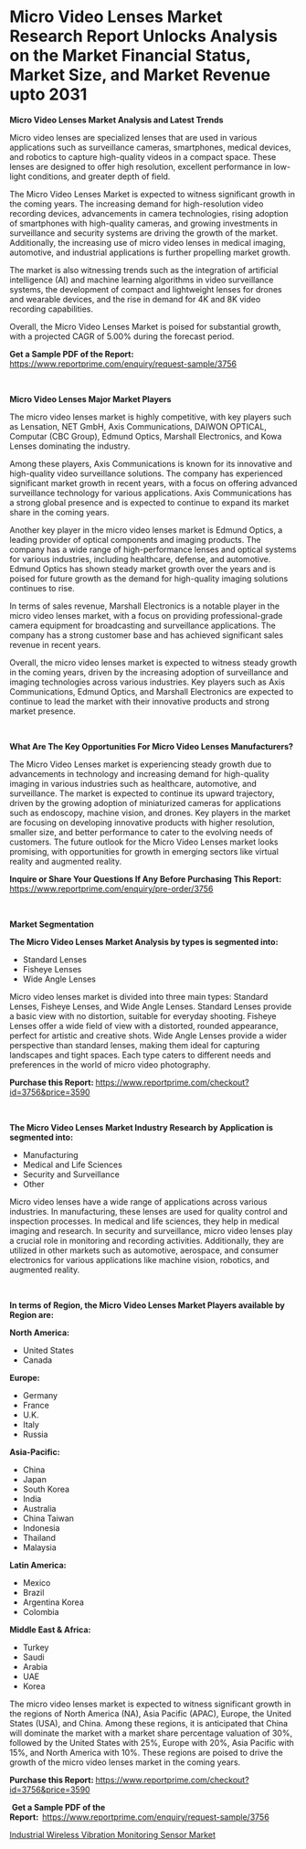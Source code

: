 <p><h1>Micro Video Lenses Market Research Report Unlocks Analysis on the Market Financial Status, Market Size, and Market Revenue upto 2031</h1></p><p><strong>Micro Video Lenses Market Analysis and Latest Trends</strong></p>
<p><p>Micro video lenses are specialized lenses that are used in various applications such as surveillance cameras, smartphones, medical devices, and robotics to capture high-quality videos in a compact space. These lenses are designed to offer high resolution, excellent performance in low-light conditions, and greater depth of field.</p><p>The Micro Video Lenses Market is expected to witness significant growth in the coming years. The increasing demand for high-resolution video recording devices, advancements in camera technologies, rising adoption of smartphones with high-quality cameras, and growing investments in surveillance and security systems are driving the growth of the market. Additionally, the increasing use of micro video lenses in medical imaging, automotive, and industrial applications is further propelling market growth.</p><p>The market is also witnessing trends such as the integration of artificial intelligence (AI) and machine learning algorithms in video surveillance systems, the development of compact and lightweight lenses for drones and wearable devices, and the rise in demand for 4K and 8K video recording capabilities.</p><p>Overall, the Micro Video Lenses Market is poised for substantial growth, with a projected CAGR of 5.00% during the forecast period.</p></p>
<p><strong>Get a Sample PDF of the Report:&nbsp;</strong> <a href="https://www.reportprime.com/enquiry/request-sample/3756">https://www.reportprime.com/enquiry/request-sample/3756</a></p>
<p>&nbsp;</p>
<p><strong>Micro Video Lenses Major Market Players</strong></p>
<p><p>The micro video lenses market is highly competitive, with key players such as Lensation, NET GmbH, Axis Communications, DAIWON OPTICAL, Computar (CBC Group), Edmund Optics, Marshall Electronics, and Kowa Lenses dominating the industry.</p><p>Among these players, Axis Communications is known for its innovative and high-quality video surveillance solutions. The company has experienced significant market growth in recent years, with a focus on offering advanced surveillance technology for various applications. Axis Communications has a strong global presence and is expected to continue to expand its market share in the coming years.</p><p>Another key player in the micro video lenses market is Edmund Optics, a leading provider of optical components and imaging products. The company has a wide range of high-performance lenses and optical systems for various industries, including healthcare, defense, and automotive. Edmund Optics has shown steady market growth over the years and is poised for future growth as the demand for high-quality imaging solutions continues to rise.</p><p>In terms of sales revenue, Marshall Electronics is a notable player in the micro video lenses market, with a focus on providing professional-grade camera equipment for broadcasting and surveillance applications. The company has a strong customer base and has achieved significant sales revenue in recent years.</p><p>Overall, the micro video lenses market is expected to witness steady growth in the coming years, driven by the increasing adoption of surveillance and imaging technologies across various industries. Key players such as Axis Communications, Edmund Optics, and Marshall Electronics are expected to continue to lead the market with their innovative products and strong market presence.</p></p>
<p>&nbsp;</p>
<p><strong>What Are The Key Opportunities For Micro Video Lenses Manufacturers?</strong></p>
<p><p>The Micro Video Lenses market is experiencing steady growth due to advancements in technology and increasing demand for high-quality imaging in various industries such as healthcare, automotive, and surveillance. The market is expected to continue its upward trajectory, driven by the growing adoption of miniaturized cameras for applications such as endoscopy, machine vision, and drones. Key players in the market are focusing on developing innovative products with higher resolution, smaller size, and better performance to cater to the evolving needs of customers. The future outlook for the Micro Video Lenses market looks promising, with opportunities for growth in emerging sectors like virtual reality and augmented reality.</p></p>
<p><strong>Inquire or Share Your Questions If Any Before Purchasing This Report:</strong> <a href="https://www.reportprime.com/enquiry/pre-order/3756">https://www.reportprime.com/enquiry/pre-order/3756</a></p>
<p>&nbsp;</p>
<p><strong>Market Segmentation</strong></p>
<p><strong>The Micro Video Lenses Market Analysis by types is segmented into:</strong></p>
<p><ul><li>Standard Lenses</li><li>Fisheye Lenses</li><li>Wide Angle Lenses</li></ul></p>
<p><p>Micro video lenses market is divided into three main types: Standard Lenses, Fisheye Lenses, and Wide Angle Lenses. Standard Lenses provide a basic view with no distortion, suitable for everyday shooting. Fisheye Lenses offer a wide field of view with a distorted, rounded appearance, perfect for artistic and creative shots. Wide Angle Lenses provide a wider perspective than standard lenses, making them ideal for capturing landscapes and tight spaces. Each type caters to different needs and preferences in the world of micro video photography.</p></p>
<p><strong>Purchase this Report:&nbsp;</strong><a href="https://www.reportprime.com/checkout?id=3756&price=3590">https://www.reportprime.com/checkout?id=3756&price=3590</a></p>
<p>&nbsp;</p>
<p><strong>The Micro Video Lenses Market Industry Research by Application is segmented into:</strong></p>
<p><ul><li>Manufacturing</li><li>Medical and Life Sciences</li><li>Security and Surveillance</li><li>Other</li></ul></p>
<p><p>Micro video lenses have a wide range of applications across various industries. In manufacturing, these lenses are used for quality control and inspection processes. In medical and life sciences, they help in medical imaging and research. In security and surveillance, micro video lenses play a crucial role in monitoring and recording activities. Additionally, they are utilized in other markets such as automotive, aerospace, and consumer electronics for various applications like machine vision, robotics, and augmented reality.</p></p>
<p>&nbsp;</p>
<p><strong>In terms of Region, the Micro Video Lenses Market Players available by Region are:</strong></p>
<p>
    <p> <strong> North America: </strong>
        <ul>
            <li>United States</li>
            <li>Canada</li>
        </ul>
        </p> 
    <p> <strong> Europe: </strong>
        <ul>
            <li>Germany</li>
            <li>France</li>
            <li>U.K.</li>
            <li>Italy</li>
            <li>Russia</li>
        </ul>
        </p> 
    <p> <strong> Asia-Pacific: </strong>
        <ul>
            <li>China</li>
            <li>Japan</li>
            <li>South Korea</li>
            <li>India</li>
            <li>Australia</li>
            <li>China Taiwan</li>
            <li>Indonesia</li>
            <li>Thailand</li>
            <li>Malaysia</li>
        </ul>
        </p> 
    <p> <strong> Latin America: </strong>
        <ul>
            <li>Mexico</li>
            <li>Brazil</li>
            <li>Argentina Korea</li>
            <li>Colombia</li>
        </ul>
        </p> 
    <p> <strong> Middle East & Africa: </strong>
        <ul>
            <li>Turkey</li>
            <li>Saudi</li>
            <li>Arabia</li>
            <li>UAE</li>
            <li>Korea</li>
        </ul>
    </p>
    </p>
<p><p>The micro video lenses market is expected to witness significant growth in the regions of North America (NA), Asia Pacific (APAC), Europe, the United States (USA), and China. Among these regions, it is anticipated that China will dominate the market with a market share percentage valuation of 30%, followed by the United States with 25%, Europe with 20%, Asia Pacific with 15%, and North America with 10%. These regions are poised to drive the growth of the micro video lenses market in the coming years.</p></p>
<p><strong>Purchase this Report: </strong><a href="https://www.reportprime.com/checkout?id=3756&price=3590">https://www.reportprime.com/checkout?id=3756&price=3590</a></p>
<p>&nbsp;<strong>Get a Sample PDF of the Report:&nbsp;&nbsp;</strong><a href="https://www.reportprime.com/enquiry/request-sample/3756">https://www.reportprime.com/enquiry/request-sample/3756</a></p>
<p><strong></strong></p>
<p><p><a href="https://github.com/YashRP12/Market-Research-Report-List-4/blob/main/industrial-wireless-vibration-monitoring-sensor-market.md">Industrial Wireless Vibration Monitoring Sensor Market</a></p></p>